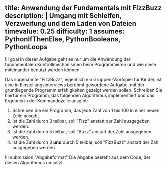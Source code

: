 title: Anwendung der Fundamentals mit FizzBuzz
description: |
  Umgang mit Schleifen, Verzweifung und dem Laden von Dateien
timevalue: 0.25
difficulty: 1
assumes: PythonIfThenElse, PythonBooleans, PythonLoops
---
!!! goal
    In dieser Aufgabe geht es nur um die Anwendung der fundamentalen Kontrollmechanismen beim
    Programmieren und wie diese miteinander benutzt werden können.

Das sogenannte "FizzBuzz", eigentlich ein Gruppen-Wortspiel für Kinder, ist eine in
Einstellungsinterviews berühmt gewordene Aufgabe, mit der grundlegende Programmierfähigkeiten
gezeigt werden sollen. Schreiben Sie hierfür ein Programm, das folgenden Algorithmus implementiert
und das Ergebnis in der Kommandozeile ausgibt:

1. Schreiben Sie ein Programm, das jede Zahl von 1 bis 100 in einer neuen Zeile ausgibt.
2. Ist die Zahl durch 3 teilbar, soll "Fizz" anstatt der Zahl ausgegeben werden.
3. Ist die Zahl durch 5 teilbar, soll "Buzz" anstatt der Zahl ausgegeben werden.
4. Ist die Zahl durch 3 **und** durch 5 teilbar, soll "FizzBuzz" anstatt der Zahl ausgegeben werden.

<!-- Jetzt wollen wir aber noch einen kleinen Twist hinzufügen. Schreiben Sie noch ein FizzBuzz-Programm, mit folgendem Algorithmus:

1. Schreiben Sie ein Programm, dass den Inhalt der Datei `fizzlist.txt` läd. In jeder Zeile dieser Datei befindet sich eine Zahl, insgesamt sind alle Zahlen von 1 bis 100 vertreten.
2. Iterieren Sie über die Zeilen der Datei und lesen Sie die Zahl aus. 
3. Ist die Zahl durch 3 teilbar, soll "Fizz" anstatt der Zahl ausgegeben werden.
4. Ist die Zahl durch 5 teilbar, soll "Buzz" anstatt der Zahl ausgegeben werden.
5. Ist die Zahl durch 3 **und** durch 5 teilbar, soll "FizzBuzz" anstatt der Zahl ausgegeben werden. -->

!!! submission "Abgabeformat"
    Die Abgabe besteht aus dem Code, der diesen Algorithmus umsetzt.
